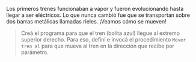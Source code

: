 <gs-toolbox toolbox-url="https://raw.githubusercontent.com/MumukiProject/mumuki-guia-gobstones-villa-mercedes/master/assets/toolbox_1586975765500.xml"></gs-toolbox>

<gs-attire attire-url="https://raw.githubusercontent.com/MumukiProject/mumuki-guia-gobstones-villa-mercedes/master/assets/attires/config_1586976167693.json"></gs-attire>

Los primeros trenes funcionaban a vapor y fueron evolucionando hasta llegar a ser eléctricos. Lo que nunca cambió fue que se transportan sobre dos barras metálicas llamadas rieles. ¡Veamos cómo se mueven!

> Creá el programa para que el tren (bolita azul) llegue al extremo superior derecho. Para eso, definí e invocá el procedimiento `Mover tren al` para que mueva al tren en la dirección que recibe por parámetro.
